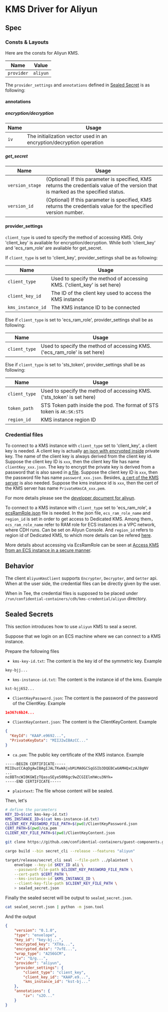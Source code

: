 # KMS Driver for Aliyun

## Spec

### Consts & Layouts

Here are the consts for Aliyun KMS.

| Name               | Value       |
| ------------------ | ----------- |
| `provider`       	 | `aliyun`       |

The `provider_settings` and `annotations` defined in [Sealed Secret](../SEALED_SECRET.md#format) is as following:

#### annotations

##### encryption/decryption

| Name               | Usage                                                                |
| ------------------ | -------------------------------------------------------------------- |
| `iv`       	     | The initialization vector used in an encryption/decryption operation |

##### get_secret

| Name               | Usage                                                                |
| ------------------ | -------------------------------------------------------------------- |
| `version_stage`    | (Optional) If this parameter is specified, KMS returns the credentials value of the version that is marked as the specified status. |
| `version_id`       | (Optional) If this parameter is specified, KMS returns the credentials value for the specified version number. |

#### provider_settings

`client_type` is used to specify the method of accessing KMS. Only 'client_key' is avaliable for encryption/decryption. While both 'client_key' and 'ecs_ram_role' are avaliable for get_secret.

If `client_type` is set to 'client_key', provider_settings shall be as following:

| Name               | Usage                                                                |
| ------------------ | -------------------------------------------------------------------- |
| `client_type`      | Used to specify the method of accessing KMS. ('client_key' is set here) |
| `client_key_id`    | The ID of the client key used to access the KMS instance             |
| `kms_instance_id`  | The KMS instance ID to be connected                                  |

Else if `client_type` is set to 'ecs_ram_role', provider_settings shall be as following:

| Name               | Usage                                                                |
| ------------------ | -------------------------------------------------------------------- |
| `client_type`      | Used to specify the method of accessing KMS. ('ecs_ram_role' is set here) |

Else if `client_type` is set to 'sts_token', provider_settings shall be as following:

| Name               | Usage                                                                |
| ------------------ | -------------------------------------------------------------------- |
| `client_type`      | Used to specify the method of accessing KMS. ('sts_token' is set here) |
| `token_path`       | STS Token path inside the pod. The format of STS token is `AK:SK:STS`|
| `region_id`        | KMS instance region ID                                               |

### Credential files

To connect to a KMS instance with `client_type` set to 'client_key', a client key is needed. A client key is actually
[an json with encrypted inside](../../hub/src/kms/plugins/aliyun/client/client_key_client/example_credential/clientKey_KAAP.f4c8____.json)
private key. The name of the client key is always derived from the client key id. Suppose the
client key ID is `xxx`, then the client key file has name `clientKey_xxx.json`. The key to encrypt
the private key is derived from a password that is also saved in [a file](../../hub/src/kms/plugins/aliyun/client/client_key_client/example_credential/password_KAAP.f4c8____.json).
Suppose the client key ID is `xxx`, then the password file has name `password_xxx.json`.
Besides, [a cert of the KMS server](../../hub/src/kms/plugins/aliyun/client/client_key_client/example_credential/PrivateKmsCA_kst-shh64702cf2jvc_____.pem)
is also needed. Suppose the kms instance id is `xxx`, then the cert of the KMS server has name `PrivateKmsCA_xxx.pem`.

For more details please see the [developer document for aliyun](https://www.alibabacloud.com/help/en/key-management-service/latest/api-overview).

To connect to a KMS instance with `client_type` set to 'ecs_ram_role', a [ecsRamRole.json](../../hub/src/kms/plugins/aliyun/client/ecs_ram_role_client/example_credential/ecsRamRole.json) file is needed.
In the json file, `ecs_ram_role_name` and `region_id` is set in order to get access to Dedicated KMS.
Among them，`ecs_ram_role_name` refer to RAM role for ECS instances in a VPC network, where CDH runs. Can be set on Aliyun Console.
And `region_id` refers to region id of Dedicated KMS, to which more details can be refered [here](https://www.alibabacloud.com/help/en/kms/product-overview/supported-regions).

More details about accessing via EcsRamRole can be seen at [Access KMS from an ECS instance in a secure manner](https://www.alibabacloud.com/help/en/kms/use-cases/access-kms-from-an-ecs-instance-in-a-secure-manner).

## Behavior

The client `AliyunKmsClient` supports `Encrypter`, `Decrypter`, and `Getter` api. When at the
user side, the credential files can be directly given by the user.

When in Tee, the credential files is supposed to be placed under `/run/confidential-containers/cdh/kms-credential/aliyun` directory.

## Sealed Secrets

This section introduces how to use `aliyun` KMS to seal a secret.

Suppose that we login on an ECS machine where we can connect to a KMS instance.

Prepare the following files
- `kms-key-id.txt`: The content is the key id of the symmetric key. Example
```
key-bjj...
```
- `kms-instance-id.txt`: The content is the instance id of the kms. Example
```
kst-bjj652...
```
- `ClientKeyPassword.json`: The content is the password of the password of the ClientKey. Example
```json
1e367c6b24...
```
- `ClientKeyContent.json`: The content is the ClientKeyContent. Example
```json
{
  "KeyId": "KAAP.e9692...",
  "PrivateKeyData": "MIIJ2wIBAzCC..."
}
```
- `ca.pem`: The public key certificate of the KMS instance. Example
```
-----BEGIN CERTIFICATE-----
MIIDuzCCAqOgAwIBAgIJALTKwWAjvbMiMA0GCSqGSIb3DQEBCwUAMHQxCzAJBgNV
...
nc8BTncWI0KGWIzTQasuSEye50R6gc9wZCGIElmhWcu3NYk=
-----END CERTIFICATE-----
```
- `plaintext`: The file whose content will be sealed.

Then, let's 
```bash
# define the parameters
KEY_ID=$(cat kms-key-id.txt)
KMS_INSTANCE_ID=$(cat kms-instance-id.txt)
CLIENT_KEY_PASSWORD_FILE_PATH=$(pwd)/ClientKeyPassword.json
CERT_PATH=$(pwd)/ca.pem
CLIENT_KEY_FILE_PATH=$(pwd)/ClientKeyContent.json

git clone https://github.com/confidential-containers/guest-components.git && cd guest-components

cargo build --bin secret_cli --release --features "aliyun"

target/release/secret_cli seal --file-path ../plaintext \
    envelope --key-id $KEY_ID ali \
    --password-file-path $CLIENT_KEY_PASSWORD_FILE_PATH \
    --cert-path $CERT_PATH \
    --kms-instance-id $KMS_INSTANCE_ID \
    --client-key-file-path $CLIENT_KEY_FILE_PATH \
    > sealed_secret.json
```

Finally the sealed secret will be output to `sealed_secret.json`.

```bash
cat sealed_secret.json | python -m json.tool
```

And the output
```json
{
    "version": "0.1.0",
    "type": "envelope",
    "key_id": "key-bj...",
    "encrypted_key": "XTXa...",
    "encrypted_data": "7vfE...",
    "wrap_type": "A256GCM",
    "iv": "Q/g...",
    "provider": "aliyun",
    "provider_settings": {
        "client_type": "client_key",
        "client_key_id": "KAAP.e9...",
        "kms_instance_id": "kst-bj..."
    },
    "annotations": {
        "iv": "s2O..."
    }
}
```
